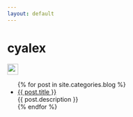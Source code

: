 ```yaml
---
layout: default
---
```


<body>
  <div class="index-wrapper">
    <div class="aside">
      <div class="info-card">
        <h1>cyalex</h1>
        <a href="https://github.com/cyalex0827" target="_blank"><img src="http://github.com/favicon.ico" alt="" width="25"/></a>
      </div>
      <div id="particles-js"></div>
    </div>
    <div class="index-content">
      <ul class="artical-list">
        {% for post in site.categories.blog %}
        <li>
          <a href="{{ post.url }}" class="title">{{ post.title }}</a>
          <div class="title-desc">{{ post.description }}</div>
        </li>
        {% endfor %}
      </ul>
    </div>
  </div>
</body>
